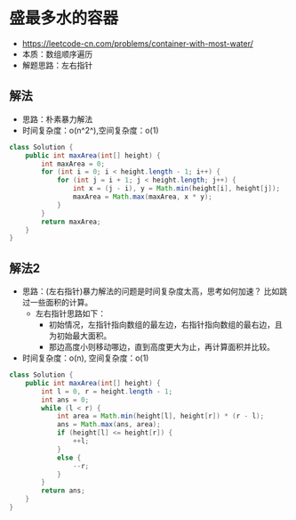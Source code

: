 # 盛最多水的容器
- https://leetcode-cn.com/problems/container-with-most-water/
- 本质：数组顺序遍历
- 解题思路：左右指针


## 解法
- 思路：朴素暴力解法
- 时间复杂度：o(n^2^),空间复杂度：o(1)
```java
class Solution {
    public int maxArea(int[] height) {
        int maxArea = 0;
        for (int i = 0; i < height.length - 1; i++) {
            for (int j = i + 1; j < height.length; j++) {
                int x = (j - i), y = Math.min(height[i], height[j]);
                maxArea = Math.max(maxArea, x * y);
            }   
        }
        return maxArea;
    }
}
```

## 解法2
- 思路：(左右指针)暴力解法的问题是时间复杂度太高，思考如何加速？ 比如跳过一些面积的计算。
    - 左右指针思路如下：
        - 初始情况，左指针指向数组的最左边，右指针指向数组的最右边，且为初始最大面积。
        - 那边高度小则移动哪边，直到高度更大为止，再计算面积并比较。
- 时间复杂度：o(n), 空间复杂度：o(1)

```java
class Solution {
    public int maxArea(int[] height) {
        int l = 0, r = height.length - 1;
        int ans = 0;
        while (l < r) {
            int area = Math.min(height[l], height[r]) * (r - l);
            ans = Math.max(ans, area);
            if (height[l] <= height[r]) {
                ++l;
            }
            else {
                --r;
            }
        }
        return ans;
    }
}
```